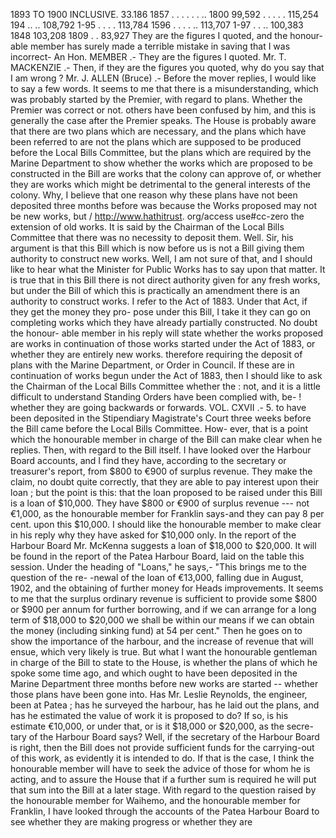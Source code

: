 1893 TO 1900 INCLUSIVE. 33.186 1857 . . . . . . .. 1800 99,592 . . . . . 115,254 194 .. .. 108,792 1-95 . . . . 113,784 1596 . . . . .. 113,707 1-97 . . .. 100,383 1848 103,208 1809 . . 83,927 They are the figures I quoted, and the honour- able member has surely made a terrible mistake in saving that I was incorrect- An Hon. MEMBER .- They are the figures I quoted. Mr. T. MACKENZIE .- Then, if they are the figures you quoted, why do you say that I am wrong ? Mr. J. ALLEN (Bruce) .- Before the mover replies, I would like to say a few words. It seems to me that there is a misunderstanding, which was probably started by the Premier, with regard to plans. Whether the Premier was correct or not. others have been confused by him, and this is generally the case after the Premier speaks. The House is probably aware that there are two plans which are necessary, and the plans which have been referred to are not the plans which are supposed to be produced before the Local Bills Committee, but the plans which are required by the Marine Department to show whether the works which are proposed to be constructed in the Bill are works that the colony can approve of, or whether they are works which might be detrimental to the general interests of the colony. Why, I believe that one reason why these plans have not been deposited three months before was because the Works proposed may not be new works, but / http://www.hathitrust. org/access use#cc-zero the extension of old works. It is said by the Chairman of the Local Bills Committee that there was no necessity to deposit them. Well. Sir, his argument is that this Bill which is now before us is not a Bill giving them authority to construct new works. Well, I am not sure of that, and I should like to hear what the Minister for Public Works has to say upon that matter. It is true that in this Bill there is not direct authority given for any fresh works, but under the Bill of which this is practically an amendment there is an authority to construct works. I refer to the Act of 1883. Under that Act, if they get the money they pro- pose under this Bill, I take it they can go on completing works which they have already partially constructed. No doubt the honour- able member in his reply will state whether the works proposed are works in continuation of those works started under the Act of 1883, or whether they are entirely new works. therefore requiring the deposit of plans with the Marine Department, or Order in Council. If these are in continuation of works begun under the Act of 1883, then I should like to ask the Chairman of the Local Bills Committee whether the : not, and it is a little difficult to understand Standing Orders have been complied with, be- ! whether they are going backwards or forwards. VOL. CXVII .- 5. to have been deposited in the Stipendiary Magistrate's Court three weeks before the Bill came before the Local Bills Committee. How- ever, that is a point which the honourable member in charge of the Bill can make clear when he replies. Then, with regard to the Bill itself. I have looked over the Harbour Board accounts, and I find they have, according to the secretary or treasurer's report, from $800 to €900 of surplus revenue. They make the claim, no doubt quite correctly, that they are able to pay interest upon their loan ; but the point is this: that the loan proposed to be raised under this Bill is a loan of $10,000. They have $800 or €900 of surplus revenue --- not €1,000, as the honourable member for Franklin says-and they can pay 8 per cent. upon this $10,000. I should like the honourable member to make clear in his reply why they have asked for $10,000 only. In the report of the Harbour Board Mr. McKenna suggests a loan of $18,000 to $20,000. It will be found in the report of the Patea Harbour Board, laid on the table this session. Under the heading of "Loans," he says,- "This brings me to the question of the re- -newal of the loan of €13,000, falling due in August, 1902, and the obtaining of further money for Heads improvements. It seems to me that the surplus ordinary revenue is sufficient to provide some $800 or $900 per annum for further borrowing, and if we can arrange for a long term of $18,000 to $20,000 we shall be within our means if we can obtain the money (including sinking fund) at 54 per cent." Then he goes on to show the importance of the harbour, and the increase of revenue that will ensue, which very likely is true. But what I want the honourable gentleman in charge of the Bill to state to the House, is whether the plans of which he spoke some time ago, and which ought to have been deposited in the Marine Department three months before new works are started -- whether those plans have been gone into. Has Mr. Leslie Reynolds, the engineer, been at Patea ; has he surveyed the harbour, has he laid out the plans, and has he estimated the value of work it is proposed to do? If so, is his estimate €10,000, or under that, or is it $18,000 or $20,000, as the secre- tary of the Harbour Board says? Well, if the secretary of the Harbour Board is right, then the Bill does not provide sufficient funds for the carrying-out of this work, as evidently it is intended to do. If that is the case, I think the honourable member will have to seek the advice of those for whom he is acting, and to assure the House that if a further sum is required he will put that sum into the Bill at a later stage. With regard to the question raised by the honourable member for Waihemo, and the honourable member for Franklin, I have looked through the accounts of the Patea Harbour Board to see whether they are making progress or whether they are 